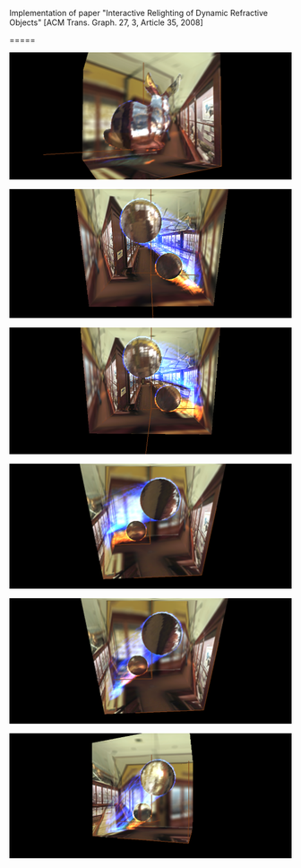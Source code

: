 Implementation of paper "Interactive Relighting of Dynamic Refractive Objects" [ACM Trans. Graph. 27, 3, Article 35, 2008]

=====

![bunny](/doc/bunnyres.png?raw=true)

![ball1](/doc/ball1.png?raw=true)

![ball2](/doc/ball2.png?raw=true)

![ball3](/doc/ball3.png?raw=true)

![ball4](/doc/ball4.png?raw=true)

![ball5](/doc/ball5.png?raw=true)


